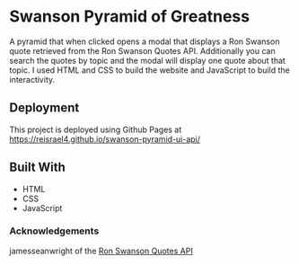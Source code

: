 # Swanson Pyramid of Greatness
A pyramid that when clicked opens a modal that displays a Ron Swanson quote retrieved from the Ron Swanson Quotes API. Additionally you can search the quotes by topic and the modal will display one quote about that topic. I used HTML and CSS to build the website and JavaScript to build the interactivity.
## Deployment
This project is deployed using Github Pages at https://reisrael4.github.io/swanson-pyramid-ui-api/
## Built With
* HTML
* CSS
* JavaScript
### Acknowledgements
jamesseanwright of the [Ron Swanson Quotes API](https://github.com/jamesseanwright/ron-swanson-quotes#ron-swanson-quotes-api)

